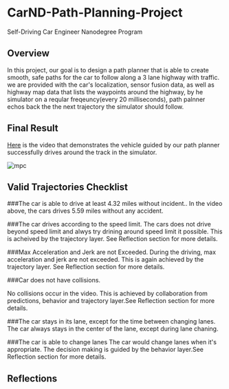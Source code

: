 # CarND-Path-Planning-Project
Self-Driving Car Engineer Nanodegree Program


## Overview
In this project, our goal is to design a path planner that is able to create smooth, safe paths for the car to follow along a 3 lane highway with traffic.  
we are provided with the car's localization, sensor fusion data, as well as highway map data that lists the waypoints around the highway,  by he simulator on a reqular freqeuncy(every 20 milliseconds), path palnner echos back the the next trajectory the simulator should follow.

## Final Result  

[Here](https://youtu.be/VhpZXRPkfrs) is the video that demonstrates the vehicle guided by our path planner successfully drives around the track in the simulator.

![mpc](./mpc.png)

## Valid Trajectories Checklist  

###The car is able to drive at least 4.32 miles without incident..
In the video above, the cars drives 5.59 miles without any accident.

###The car drives according to the speed limit.
The cars does not drive beyond speed limit and alwys try drining around speed limit it possible. This is acheived by the trajectory layer. See Reflection section for more details.

###Max Acceleration and Jerk are not Exceeded.
During the driving, max acceleration and jerk are not exceeded. This is again achieved by the trajectory layer. See Reflection section for more details.

###Car does not have collisions.

No collisions occur in the video. This is achieved by collaboration from predictions, behavior and trajectory layer.See Reflection section for more details.

###The car stays in its lane, except for the time between changing lanes.
The car always stays in the center of the lane, except during lane chaning.

###The car is able to change lanes
The car would change lanes when it's appropriate. The decision making is guided by the behavior layer.See Reflection section for more details.


## Reflections

   

